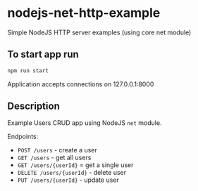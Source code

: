 # nodejs-net-http-example

Simple NodeJS HTTP server examples (using core net module)

## To start app run

```bash
npm run start
```

Application accepts connections on 127.0.0.1:8000

## Description

Example Users CRUD app using NodeJS `net` module.

Endpoints:

- `POST /users` - create a user
- `GET /users` - get all users
- `GET /users/{userId}` = get a single user
- `DELETE /users/{userId}` - delete user
- `PUT /users/{userId}` - update user

